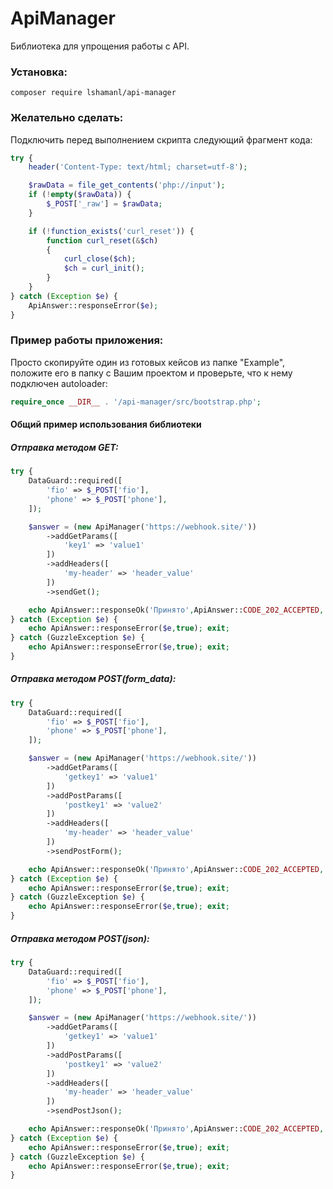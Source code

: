 # ApiManager
Библиотека для упрощения работы с API.

### Установка:
```
composer require lshamanl/api-manager
```
   
### Желательно сделать:
Подключить перед выполнением скрипта следующий фрагмент кода:
```php
try {
    header('Content-Type: text/html; charset=utf-8');

    $rawData = file_get_contents('php://input');
    if (!empty($rawData)) {
        $_POST['_raw'] = $rawData;
    }

    if (!function_exists('curl_reset')) {
        function curl_reset(&$ch)
        {
            curl_close($ch);
            $ch = curl_init();
        }
    }
} catch (Exception $e) {
    ApiAnswer::responseError($e);
}
```
   
### Пример работы приложения:
Просто скопируйте один из готовых кейсов из папке "Example", положите его в папку с Вашим проектом и проверьте, что к нему подключен autoloader:

```php
require_once __DIR__ . '/api-manager/src/bootstrap.php';
```

#### Общий пример использования библиотеки

##### Отправка методом GET:
```php
try {
    DataGuard::required([
        'fio' => $_POST['fio'],
        'phone' => $_POST['phone'],
    ]);

    $answer = (new ApiManager('https://webhook.site/'))
        ->addGetParams([
            'key1' => 'value1'
        ])
        ->addHeaders([
            'my-header' => 'header_value'
        ])
        ->sendGet();

    echo ApiAnswer::responseOk('Принято',ApiAnswer::CODE_202_ACCEPTED, true); exit;
} catch (Exception $e) {
    echo ApiAnswer::responseError($e,true); exit;
} catch (GuzzleException $e) {
    echo ApiAnswer::responseError($e,true); exit;
}
```

##### Отправка методом POST(form_data):
```php
try {
    DataGuard::required([
        'fio' => $_POST['fio'],
        'phone' => $_POST['phone'],
    ]);

    $answer = (new ApiManager('https://webhook.site/'))
        ->addGetParams([
            'getkey1' => 'value1'
        ])
        ->addPostParams([
            'postkey1' => 'value2'
        ])
        ->addHeaders([
            'my-header' => 'header_value'
        ])
        ->sendPostForm();

    echo ApiAnswer::responseOk('Принято',ApiAnswer::CODE_202_ACCEPTED, true); exit;
} catch (Exception $e) {
    echo ApiAnswer::responseError($e,true); exit;
} catch (GuzzleException $e) {
    echo ApiAnswer::responseError($e,true); exit;
}
```

##### Отправка методом POST(json):
```php
try {
    DataGuard::required([
        'fio' => $_POST['fio'],
        'phone' => $_POST['phone'],
    ]);

    $answer = (new ApiManager('https://webhook.site/'))
        ->addGetParams([
            'getkey1' => 'value1'
        ])
        ->addPostParams([
            'postkey1' => 'value2'
        ])
        ->addHeaders([
            'my-header' => 'header_value'
        ])
        ->sendPostJson();

    echo ApiAnswer::responseOk('Принято',ApiAnswer::CODE_202_ACCEPTED, true); exit;
} catch (Exception $e) {
    echo ApiAnswer::responseError($e,true); exit;
} catch (GuzzleException $e) {
    echo ApiAnswer::responseError($e,true); exit;
}
```
